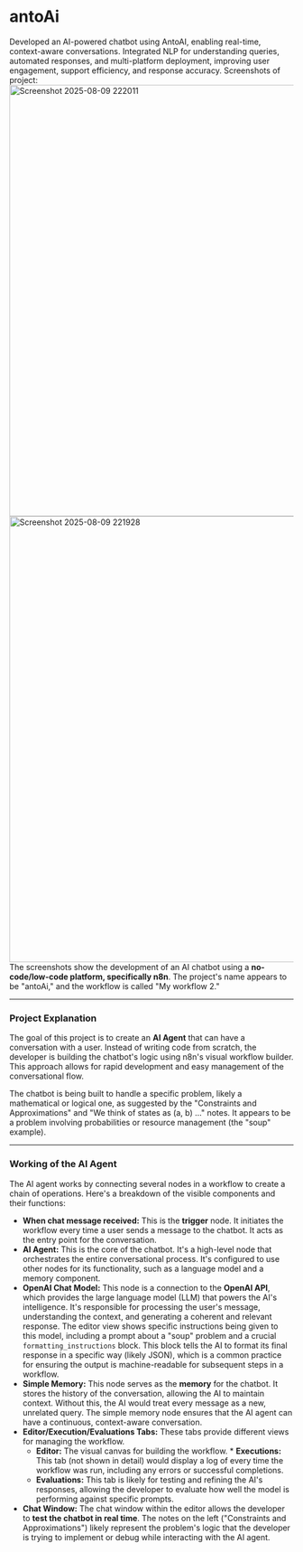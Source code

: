 # antoAi
Developed an AI-powered chatbot using AntoAI, enabling real-time, context-aware conversations. Integrated NLP for understanding queries, automated responses, and multi-platform deployment, improving user engagement, support efficiency, and response accuracy.
Screenshots of project:
<img width="1888" height="764" alt="Screenshot 2025-08-09 222011" src="https://github.com/user-attachments/assets/66992bfd-45c4-486a-9276-cb1c3f9b6a38" />
<img width="1917" height="790" alt="Screenshot 2025-08-09 221928" src="https://github.com/user-attachments/assets/8365ce98-50d4-4776-b5bf-af20d6067a84" />
The screenshots show the development of an AI chatbot using a **no-code/low-code platform, specifically n8n**. The project's name appears to be "antoAi," and the workflow is called "My workflow 2."

***

### Project Explanation

The goal of this project is to create an **AI Agent** that can have a conversation with a user. Instead of writing code from scratch, the developer is building the chatbot's logic using n8n's visual workflow builder. This approach allows for rapid development and easy management of the conversational flow.

The chatbot is being built to handle a specific problem, likely a mathematical or logical one, as suggested by the "Constraints and Approximations" and "We think of states as (a, b) ..." notes. It appears to be a problem involving probabilities or resource management (the "soup" example).

***

### Working of the AI Agent

The AI agent works by connecting several nodes in a workflow to create a chain of operations. Here's a breakdown of the visible components and their functions:

* **When chat message received:** This is the **trigger** node. It initiates the workflow every time a user sends a message to the chatbot. It acts as the entry point for the conversation.
* **AI Agent:** This is the core of the chatbot. It's a high-level node that orchestrates the entire conversational process. It's configured to use other nodes for its functionality, such as a language model and a memory component.
* **OpenAI Chat Model:** This node is a connection to the **OpenAI API**, which provides the large language model (LLM) that powers the AI's intelligence. It's responsible for processing the user's message, understanding the context, and generating a coherent and relevant response. The editor view shows specific instructions being given to this model, including a prompt about a "soup" problem and a crucial `formatting_instructions` block. This block tells the AI to format its final response in a specific way (likely JSON), which is a common practice for ensuring the output is machine-readable for subsequent steps in a workflow.
* **Simple Memory:** This node serves as the **memory** for the chatbot. It stores the history of the conversation, allowing the AI to maintain context. Without this, the AI would treat every message as a new, unrelated query. The simple memory node ensures that the AI agent can have a continuous, context-aware conversation.
* **Editor/Execution/Evaluations Tabs:** These tabs provide different views for managing the workflow.
    * **Editor:** The visual canvas for building the workflow.     * **Executions:** This tab (not shown in detail) would display a log of every time the workflow was run, including any errors or successful completions.
    * **Evaluations:** This tab is likely for testing and refining the AI's responses, allowing the developer to evaluate how well the model is performing against specific prompts.
* **Chat Window:** The chat window within the editor allows the developer to **test the chatbot in real time**. The notes on the left ("Constraints and Approximations") likely represent the problem's logic that the developer is trying to implement or debug while interacting with the AI agent.
